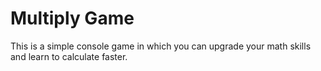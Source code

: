 # Multiply Game
This is a simple console game in which you can upgrade your math skills and learn to calculate faster.
